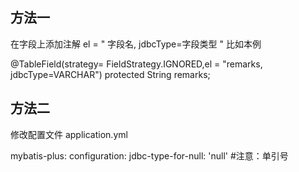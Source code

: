 ## 方法一

在字段上添加注解
el = " 字段名, jdbcType=字段类型 "
比如本例

   @TableField(strategy= FieldStrategy.IGNORED,el = "remarks, jdbcType=VARCHAR")
    protected String remarks;



## 方法二

修改配置文件 application.yml

mybatis-plus:
  configuration:
    jdbc-type-for-null: 'null' #注意：单引号